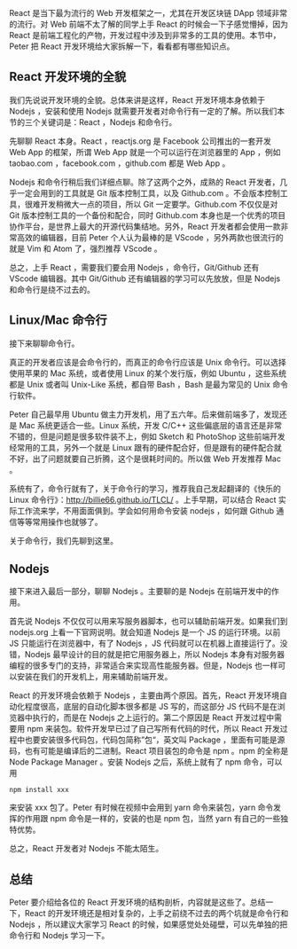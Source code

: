 React 是当下最为流行的 Web 开发框架之一，尤其在开发区块链 DApp 领域非常的流行。对 Web 前端不太了解的同学上手 React 的时候会一下子感觉懵掉，因为 React 是前端工程化的产物，开发过程中涉及到非常多的工具的使用。本节中，Peter 把 React 开发环境给大家拆解一下，看看都有哪些知识点。

## React 开发环境的全貌

我们先说说开发环境的全貌。总体来讲是这样，React 开发环境本身依赖于 Nodejs ，安装和使用 Nodejs 就需要开发者对命令行有一定的了解。所以我们本节的三个关键词是：React ，Nodejs 和命令行。

先聊聊 React 本身。React ，reactjs.org 是 Facebook 公司推出的一套开发 Web App 的框架，所谓 Web App 就是一个可以运行在浏览器里的 App ，例如 taobao.com ，facebook.com ，github.com 都是 Web App 。

Nodejs 和命令行稍后我们详细点聊。除了这两个之外，成熟的 React 开发者，几乎一定会用到的工具就是 Git 版本控制工具，以及 Github.com 。不会版本控制工具，很难开发稍微大一点的项目，所以 Git 一定要学。Github.com 不仅仅是对 Git 版本控制工具的一个备份和配合，同时 Github.com 本身也是一个优秀的项目协作平台，是世界上最大的开源代码集结地。另外，React 开发者都会使用一款非常高效的编辑器，目前 Peter 个人认为最棒的是 VScode ，另外两款也很流行的就是 Vim 和 Atom 了，强烈推荐 VScode 。

总之，上手 React ，需要我们要会用 Nodejs ，命令行，Git/Github 还有 VScode 编辑器。其中 Git/Github 还有编辑器的学习可以先放放，但是 Nodejs 和命令行是绕不过去的。

## Linux/Mac 命令行

接下来聊聊命令行。

真正的开发者应该是会命令行的，而真正的命令行应该是 Unix 命令行。可以选择使用苹果的 Mac 系统，或者使用 Linux 的某个发行版，例如 Ubuntu ，这些系统都是 Unix 或者叫 Unix-Like 系统，都自带 Bash ，Bash 是最为常见的 Unix 命令行软件。

Peter 自己最早用 Ubuntu 做主力开发机，用了五六年。后来做前端多了，发现还是 Mac 系统更适合一些。Linux 系统，开发 C/C++ 这些偏底层的语言还是非常不错的，但是问题是很多软件装不上，例如 Sketch 和 PhotoShop 这些前端开发经常用的工具，另外一个就是 Linux 跟有的硬件配合好，但是跟有的硬件配合就不好，出了问题就要自己折腾，这个是很耗时间的。所以做 Web 开发推荐 Mac 。

系统有了，命令行就有了，关于命令行的学习，推荐我自己发起翻译的《快乐的 Linux 命令行》：http://billie66.github.io/TLCL/ 。上手早期，可以结合 React 实际工作流来学，不用面面俱到。学会如何用命令安装 nodejs ，如何跟 Github 通信等等常用操作也就够了。

关于命令行，我们先聊到这里。

## Nodejs

接下来进入最后一部分，聊聊 Nodejs 。主要聊的是 Nodejs 在前端开发中的作用。

首先说 Nodejs 不仅仅可以用来写服务器脚本，也可以辅助前端开发。如果我们到 nodejs.org 上看一下官网说明。就会知道 Nodejs 是一个 JS 的运行环境。以前 JS 只能运行在浏览器中，有了 Nodejs ，JS 代码就可以在机器上直接运行了。没错，Nodejs 最早设计的目的就是把它用服务器上，所以 Nodejs 本身有对服务器编程的很多专门的支持，非常适合来实现高性能服务器。但是，Nodejs 也一样可以安装在我们的开发机上，用来辅助前端开发。

React 的开发环境会依赖于 Nodejs ，主要由两个原因。首先，React 开发环境自动化程度很高，底层的自动化脚本很多都是 JS 写的，而这部分 JS 代码不是在浏览器中执行的，而是在 Nodejs 之上运行的。第二个原因是 React 开发过程中需要用 npm 来装包。软件开发早已过了自己写所有代码的时代，所以 React 开发过程中也要安装很多代码包，代码包简称”包“，英文叫 Package ，里面有可能是源码，也有可能是编译后的二进制。React 项目装包的命令是 npm 。npm 的全称是 Node Package Manager 。安装 Nodejs 之后，系统上就有了 npm 命令，可以用

```
npm install xxx
```

来安装 xxx 包了。Peter 有时候在视频中会用到 yarn 命令来装包，yarn 命令发挥的作用跟 npm 命令是一样的，安装的也是 npm 包，当然 yarn 有自己的一些独特优势。

总之，React 开发者对 Nodejs 不能太陌生。

## 总结

Peter 要介绍给各位的 React 开发环境的结构剖析，内容就是这些了。总结一下，React 的开发环境还是相对复杂的，上手之前绕不过去的两个坑就是命令行和 Nodejs ，所以建议大家学习 React 的时候，如果感觉处处碰壁，可以先单独的把命令行和 Nodejs 学习一下。
